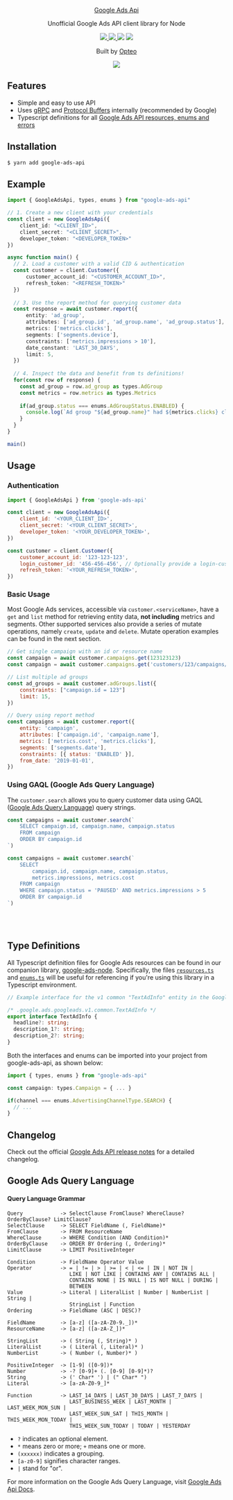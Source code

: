 <p align="center">
  <a href="https://github.com/opteo/google-ads-api">
    Google Ads Api
  </a>
</p>

<p align="center">
  Unofficial Google Ads API client library for Node
</p>
<p align="center">
  <a href="https://developers.google.com/google-ads/api/docs/release-notes">
    <img src="https://img.shields.io/badge/google%20ads-v1.0.0-009688.svg?style=flat-square">
  </a>
  <a href="https://www.npmjs.com/package/google-ads-api">
    <img src="https://img.shields.io/npm/v/google-ads-api.svg?style=flat-square">
  </a>
  <a>
    <img src="https://img.shields.io/npm/dm/google-ads-api.svg?style=flat-square">
    </a>
  <a>
    <img src="https://img.shields.io/david/opteo/google-ads-api.svg?style=flat-square">
  </a>
</p>

<p align="center">Built by <a href="https://opteo.com">Opteo</a></p>

<p align="center">
  <a href="https://opteo.com">
    <img src="https://app.opteo.com/icons/logo.svg">
  </a>
</p>

## Features
- Simple and easy to use API
- Uses [gRPC](https://grpc.io/) and [Protocol Buffers](https://developers.google.com/protocol-buffers/) internally (recommended by Google)
- Typescript definitions for all [Google Ads API resources, enums and errors](https://developers.google.com/google-ads/api/reference/rpc/google.ads.googleads.v1.resources)

## Installation
```bash
$ yarn add google-ads-api
```

## Example
```typescript
import { GoogleAdsApi, types, enums } from "google-ads-api"

// 1. Create a new client with your credentials
const client = new GoogleAdsApi({
    client_id: "<CLIENT_ID>",
    client_secret: "<CLIENT_SECRET>",
    developer_token: "<DEVELOPER_TOKEN>"
})

async function main() {
  // 2. Load a customer with a valid CID & authentication
  const customer = client.Customer({
      customer_account_id: "<CUSTOMER_ACCOUNT_ID>",
      refresh_token: "<REFRESH_TOKEN>"
  })
  
  // 3. Use the report method for querying customer data
  const response = await customer.report({
      entity: 'ad_group',
      attributes: ['ad_group.id', 'ad_group.name', 'ad_group.status'],
      metrics: ['metrics.clicks'],
      segments: ['segments.device'],
      constraints: ['metrics.impressions > 10'],
      date_constant: 'LAST_30_DAYS',
      limit: 5,
  })
  
  // 4. Inspect the data and benefit from ts definitions!
  for(const row of response) {
    const ad_group = row.ad_group as types.AdGroup
    const metrics = row.metrics as types.Metrics
    
    if(ad_group.status === enums.AdGroupStatus.ENABLED) {
      console.log(`Ad group "${ad_group.name}" had ${metrics.clicks} clicks.`)
    }
  }
}

main()
```

## Usage

### Authentication

```javascript
import { GoogleAdsApi } from 'google-ads-api'

const client = new GoogleAdsApi({
    client_id: '<YOUR_CLIENT_ID>',
    client_secret: '<YOUR_CLIENT_SECRET>',
    developer_token: '<YOUR_DEVELOPER_TOKEN>',
})

const customer = client.Customer({
    customer_account_id: '123-123-123',
    login_customer_id: '456-456-456', // Optionally provide a login-customer-id
    refresh_token: '<YOUR_REFRESH_TOKEN>',
})
```

### Basic Usage
Most Google Ads services, accessible via `customer.<serviceName>`, have a `get` and `list` method for retrieving entity data, **not including** metrics and segments. Other supported services also provide a series of mutate operations, namely `create`, `update` and `delete`. Mutate operation examples can be found in the next section.

```javascript
// Get single campaign with an id or resource name
const campaign = await customer.campaigns.get(123123123)
const campaign = await customer.campaigns.get('customers/123/campaigns/123')

// List multiple ad groups
const ad_groups = await customer.adGroups.list({
    constraints: ["campaign.id = 123"]
    limit: 15,
})

// Query using report method
const campaigns = await customer.report({
    entity: 'campaign',
    attributes: ['campaign.id', 'campaign.name'],
    metrics: ['metrics.cost', 'metrics.clicks'],
    segments: ['segments.date'],
    constraints: [{ status: 'ENABLED' }],
    from_date: '2019-01-01',
})
```

### Using GAQL (Google Ads Query Language)
The `customer.search` allows you to query customer data using GAQL ([Google Ads Query Language](https://developers.google.com/google-ads/api/docs/query/overview)) query strings.
```javascript
const campaigns = await customer.search(`
    SELECT campaign.id, campaign.name, campaign.status
    FROM campaign
    ORDER BY campaign.id
`)

const campaigns = await customer.search(`
    SELECT 
        campaign.id, campaign.name, campaign.status, 
        metrics.impressions, metrics.cost
    FROM campaign
    WHERE campaign.status = 'PAUSED' AND metrics.impressions > 5
    ORDER BY campaign.id
`)
```

<br/>
<br/>

## Type Definitions
All Typescript definition files for Google Ads resources can be found in our companion library, [google-ads-node](https://github.com/opteo/google-ads-node). Specifically, the files [`resources.ts`](https://github.com/Opteo/google-ads-node/blob/master/src/lib/resources.ts) and [`enums.ts`](https://github.com/Opteo/google-ads-node/blob/master/src/lib/enums.ts) will be useful for referencing if you're using this library in a Typescript environment.

```typescript
// Example interface for the v1 common "TextAdInfo" entity in the Google Ads API

/* .google.ads.googleads.v1.common.TextAdInfo */
export interface TextAdInfo {
  headline?: string;
  description_1?: string;
  description_2?: string;
}
```

Both the interfaces and enums can be imported into your project from google-ads-api, as shown below:
```typescript
import { types, enums } from "google-ads-api"

const campaign: types.Campaign = { ... }

if(channel === enums.AdvertisingChannelType.SEARCH) {
  // ...
}
```

## Changelog
Check out the official [Google Ads API release notes](https://developers.google.com/google-ads/api/docs/release-notes) for a detailed changelog.

## Google Ads Query Language

#### Query Language Grammar

```
Query            -> SelectClause FromClause? WhereClause? OrderByClause? LimitClause?
SelectClause     -> SELECT FieldName (, FieldName)*
FromClause       -> FROM ResourceName
WhereClause      -> WHERE Condition (AND Condition)*
OrderByClause    -> ORDER BY Ordering (, Ordering)*
LimitClause      -> LIMIT PositiveInteger

Condition        -> FieldName Operator Value
Operator         -> = | != | > | >= | < | <= | IN | NOT IN |
                    LIKE | NOT LIKE | CONTAINS ANY | CONTAINS ALL |
                    CONTAINS NONE | IS NULL | IS NOT NULL | DURING |
                    BETWEEN
Value            -> Literal | LiteralList | Number | NumberList | String |
                    StringList | Function
Ordering         -> FieldName (ASC | DESC)?

FieldName        -> [a-z] ([a-zA-Z0-9._])*
ResourceName     -> [a-z] ([a-zA-Z_])*

StringList       -> ( String (, String)* )
LiteralList      -> ( Literal (, Literal)* )
NumberList       -> ( Number (, Number)* )

PositiveInteger  -> [1-9] ([0-9])*
Number           -> -? [0-9]+ (. [0-9] [0-9]*)?
String           -> (' Char* ') | (" Char* ")
Literal          -> [a-zA-Z0-9_]*

Function         -> LAST_14_DAYS | LAST_30_DAYS | LAST_7_DAYS |
                    LAST_BUSINESS_WEEK | LAST_MONTH | LAST_WEEK_MON_SUN |
                    LAST_WEEK_SUN_SAT | THIS_MONTH | THIS_WEEK_MON_TODAY |
                    THIS_WEEK_SUN_TODAY | TODAY | YESTERDAY
```

-   `?` indicates an optional element.
-   `*` means zero or more; `+` means one or more.
-   `(xxxxxx)` indicates a grouping.
-   `[a-z0-9]` signifies character ranges.
-   `|` stand for "or".

For more information on the Google Ads Query Language, visit [Google Ads Api Docs](https://developers.google.com/google-ads/api/docs/query/overview).
